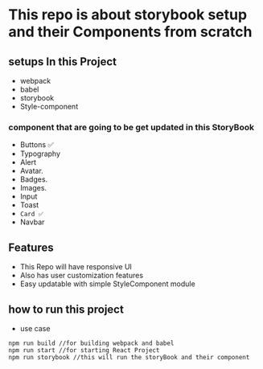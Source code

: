 # This repo is about storybook setup and their Components from scratch 

## setups In this Project 
* webpack
* babel 
* storybook
* Style-component 


### component that are going to be get updated in this StoryBook
* Buttons   ✅
* Typography 
* Alert  
* Avatar.   
* Badges. 
* Images. 
* Input      
* Toast     
* ``` Card ✅ ```    
* Navbar

## Features 
* This Repo will have responsive UI 
* Also has user customization features 
* Easy updatable with simple StyleComponent module 

## how to run this project 
* use case 
```
npm run build //for building webpack and babel
npm run start //for starting React Project 
npm run storybook //this will run the storyBook and their component 
```




